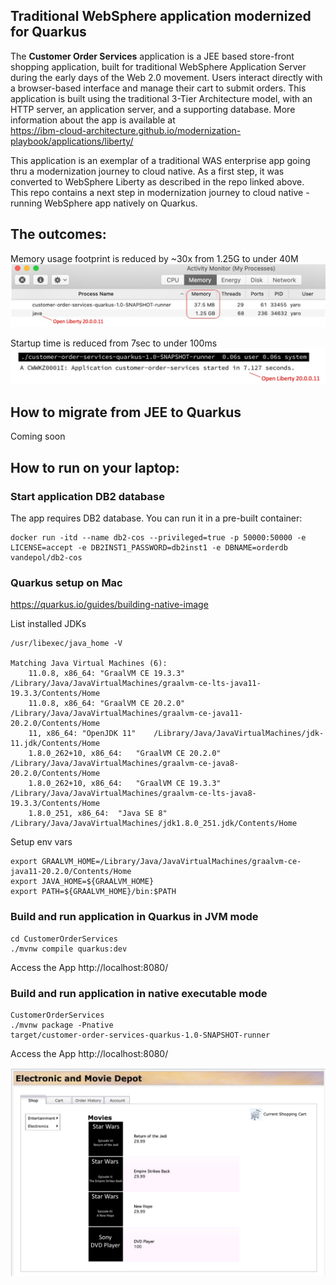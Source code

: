 
 ## Traditional WebSphere application modernized for Quarkus 
The **Customer Order Services** application is a JEE based store-front shopping application, built for traditional WebSphere Application Server during the early days of the Web 2.0 movement. Users interact directly with a browser-based interface and manage their cart to submit orders. This application is built using the traditional 3-Tier Architecture model, with an HTTP server, an application server, and a supporting database. More information about the app is available at  
 https://ibm-cloud-architecture.github.io/modernization-playbook/applications/liberty/

This application is an exemplar of a traditional WAS enterprise app going thru a modernization journey to cloud native. As a first step, it was converted to WebSphere Liberty as described in the repo linked above.  
This repo contains a next step in modernization journey to cloud native  - running WebSphere app natively on Quarkus. 


## The outcomes:
Memory usage footprint is reduced by ~30x from 1.25G to under 40M
![memory](images/memory.jpg "Memory")

Startup time is reduced from 7sec to under 100ms
![memory](images/startup.jpg "Memory")


## How to migrate from JEE to Quarkus
Coming soon  

## How to run on your laptop:

### Start application DB2 database 
The app requires DB2 database. You can run it in a pre-built container:
```
docker run -itd --name db2-cos --privileged=true -p 50000:50000 -e LICENSE=accept -e DB2INST1_PASSWORD=db2inst1 -e DBNAME=orderdb vandepol/db2-cos
```

### Quarkus setup on Mac
https://quarkus.io/guides/building-native-image

List installed JDKs  
```
/usr/libexec/java_home -V  

Matching Java Virtual Machines (6):
    11.0.8, x86_64:	"GraalVM CE 19.3.3"	/Library/Java/JavaVirtualMachines/graalvm-ce-lts-java11-19.3.3/Contents/Home
    11.0.8, x86_64:	"GraalVM CE 20.2.0"	/Library/Java/JavaVirtualMachines/graalvm-ce-java11-20.2.0/Contents/Home
    11, x86_64:	"OpenJDK 11"	/Library/Java/JavaVirtualMachines/jdk-11.jdk/Contents/Home
    1.8.0_262+10, x86_64:	"GraalVM CE 20.2.0"	/Library/Java/JavaVirtualMachines/graalvm-ce-java8-20.2.0/Contents/Home
    1.8.0_262+10, x86_64:	"GraalVM CE 19.3.3"	/Library/Java/JavaVirtualMachines/graalvm-ce-lts-java8-19.3.3/Contents/Home
    1.8.0_251, x86_64:	"Java SE 8"	/Library/Java/JavaVirtualMachines/jdk1.8.0_251.jdk/Contents/Home
```

Setup env vars
```
export GRAALVM_HOME=/Library/Java/JavaVirtualMachines/graalvm-ce-java11-20.2.0/Contents/Home
export JAVA_HOME=${GRAALVM_HOME}
export PATH=${GRAALVM_HOME}/bin:$PATH
```

### Build and run application in Quarkus in JVM mode
```
cd CustomerOrderServices
./mvnw compile quarkus:dev
```  
Access the App
http://localhost:8080/

### Build and run application in native executable mode
```
CustomerOrderServices
./mvnw package -Pnative
target/customer-order-services-quarkus-1.0-SNAPSHOT-runner
```

Access the App
http://localhost:8080/


![memory](images/app.jpg "App")

